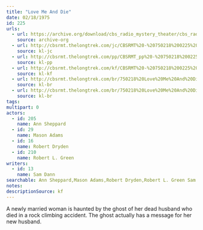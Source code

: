 ```yaml
---
title: "Love Me And Die"
date: 02/18/1975
id: 225
urls: 
  - url: https://archive.org/download/cbs_radio_mystery_theater/cbs_radio_mystery_theater-0201-0250.zip/cbs_radio_mystery_theater-0201-0250%2Fcbsrmt_0225_love_me_and_die.mp3
    source: archive-org
  - url: http://cbsrmt.thelongtrek.com/jc/CBSRMT%20-%20750218%200225%20Love%20Me%20And%20Die%20vbr%20kb_jc.mp3
    source: kl-jc
  - url: http://cbsrmt.thelongtrek.com/pp/CBSRMT_pp%20-%20750218%200225%20Love%20Me%20and%20Die.mp3
    source: kl-pp
  - url: http://cbsrmt.thelongtrek.com/kf/CBSRMT%20-%20750218%200225%20Love%20Me%20And%20Die_kf.mp3
    source: kl-kf
  - url: http://cbsrmt.thelongtrek.com/br/750218%20Love%20Me%20And%20Die-WOR.mp3
    source: kl-br
  - url: http://cbsrmt.thelongtrek.com/br/750218%20Love%20Me%20And%20Die%20-%20WOR.mp3
    source: kl-br
tags: 
multipart: 0
actors:  
  - id: 205
    name: Ann Sheppard  
  - id: 29
    name: Mason Adams  
  - id: 16
    name: Robert Dryden  
  - id: 210
    name: Robert L. Green
writers:  
  - id: 13
    name: Sam Dann
searchable: Ann Sheppard,Mason Adams,Robert Dryden,Robert L. Green Sam Dann
notes: 
descriptionSource: kf
---
```

A newly married woman is haunted by the ghost of her dead husband who died in a rock climbing accident. The ghost actually has a message for her new husband.